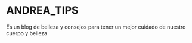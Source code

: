 # ANDREA_TIPS
 Es un blog de belleza y consejos para tener un mejor cuidado de nuestro cuerpo y belleza
